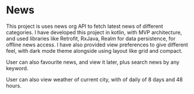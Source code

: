 # News
This project is uses news org API to fetch latest news of different categories. 
I have developed this project in kotlin, with MVP architecture, and used libraries like Retrofit, RxJava, Realm for data persistence, for offline news access.
I have also provided view preferences to give different feel, with dark mode theme alongside using layout like grid and compact. 

User can also favourite news, and view it later, plus search news by any keyword.

User can also view weather of current city, with of daily of 8 days and 48 hours.
